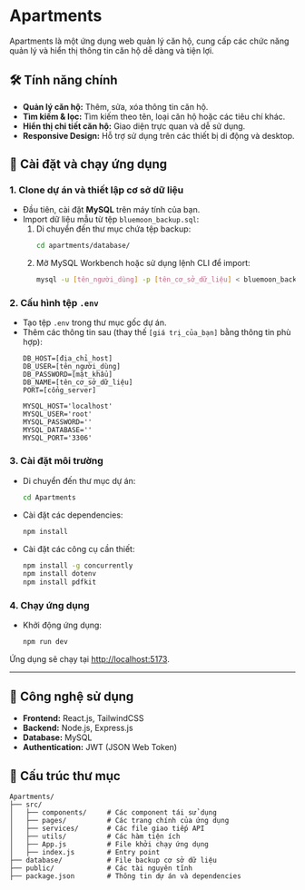 # Apartments

Apartments là một ứng dụng web quản lý căn hộ, cung cấp các chức năng quản lý và hiển thị thông tin căn hộ dễ dàng và tiện lợi.

## 🛠️ Tính năng chính

- **Quản lý căn hộ:** Thêm, sửa, xóa thông tin căn hộ.
- **Tìm kiếm & lọc:** Tìm kiếm theo tên, loại căn hộ hoặc các tiêu chí khác.
- **Hiển thị chi tiết căn hộ:** Giao diện trực quan và dễ sử dụng.
- **Responsive Design:** Hỗ trợ sử dụng trên các thiết bị di động và desktop.

## 🚀 Cài đặt và chạy ứng dụng

### 1. Clone dự án và thiết lập cơ sở dữ liệu
- Đầu tiên, cài đặt **MySQL** trên máy tính của bạn.
- Import dữ liệu mẫu từ tệp `bluemoon_backup.sql`:
  1. Di chuyển đến thư mục chứa tệp backup:
     ```bash
     cd apartments/database/
     ```
  2. Mở MySQL Workbench hoặc sử dụng lệnh CLI để import:
     ```bash
     mysql -u [tên_người_dùng] -p [tên_cơ_sở_dữ_liệu] < bluemoon_backup.sql
     ```

### 2. Cấu hình tệp `.env`
- Tạo tệp `.env` trong thư mục gốc dự án.
- Thêm các thông tin sau (thay thế `[giá trị_của_bạn]` bằng thông tin phù hợp):
  ```
  DB_HOST=[địa_chỉ_host]
  DB_USER=[tên_người_dùng]
  DB_PASSWORD=[mật_khẩu]
  DB_NAME=[tên_cơ_sở_dữ_liệu]
  PORT=[cổng_server]

  MYSQL_HOST='localhost'
  MYSQL_USER='root'
  MYSQL_PASSWORD=''
  MYSQL_DATABASE=''
  MYSQL_PORT='3306'
  ```

### 3. Cài đặt môi trường
- Di chuyển đến thư mục dự án:
  ```bash
  cd Apartments
  ```
- Cài đặt các dependencies:
  ```bash
  npm install
  ```
- Cài đặt các công cụ cần thiết:
  ```bash
  npm install -g concurrently
  npm install dotenv
  npm install pdfkit
  ```

### 4. Chạy ứng dụng
- Khởi động ứng dụng:
  ```bash
  npm run dev
  ```

Ứng dụng sẽ chạy tại [http://localhost:5173](http://localhost:5173).

---

## 🧰 Công nghệ sử dụng

- **Frontend:** React.js, TailwindCSS
- **Backend:** Node.js, Express.js
- **Database:** MySQL
- **Authentication:** JWT (JSON Web Token)

## 📂 Cấu trúc thư mục

```plaintext
Apartments/
├── src/
│   ├── components/     # Các component tái sử dụng
│   ├── pages/          # Các trang chính của ứng dụng
│   ├── services/       # Các file giao tiếp API
│   ├── utils/          # Các hàm tiện ích
│   ├── App.js          # File khởi chạy ứng dụng
│   ├── index.js        # Entry point
├── database/           # File backup cơ sở dữ liệu
├── public/             # Các tài nguyên tĩnh
├── package.json        # Thông tin dự án và dependencies
```



